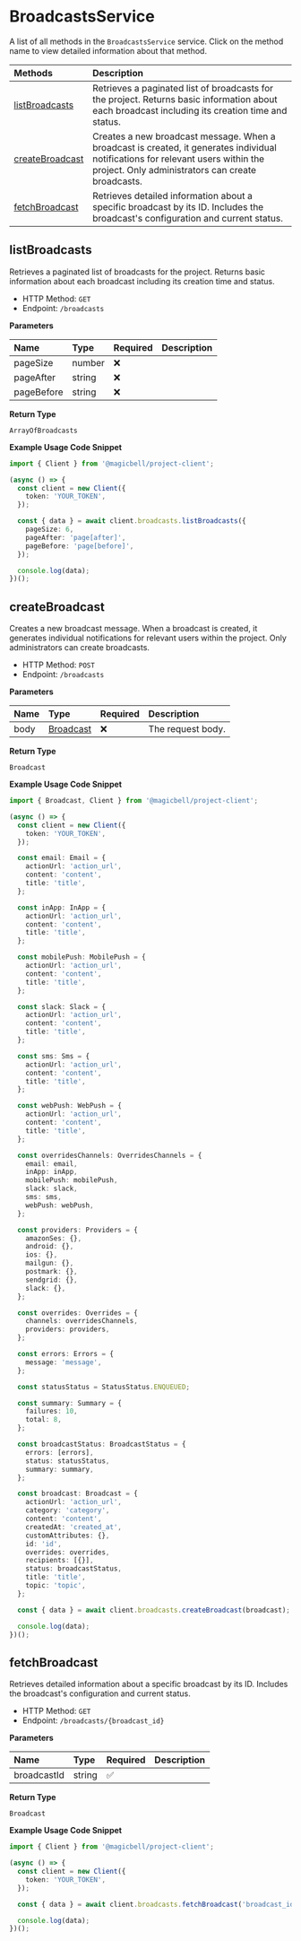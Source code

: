 # BroadcastsService

A list of all methods in the `BroadcastsService` service. Click on the method name to view detailed information about that method.

| Methods                             | Description                                                                                                                                                                           |
| :---------------------------------- | :------------------------------------------------------------------------------------------------------------------------------------------------------------------------------------ |
| [listBroadcasts](#listbroadcasts)   | Retrieves a paginated list of broadcasts for the project. Returns basic information about each broadcast including its creation time and status.                                      |
| [createBroadcast](#createbroadcast) | Creates a new broadcast message. When a broadcast is created, it generates individual notifications for relevant users within the project. Only administrators can create broadcasts. |
| [fetchBroadcast](#fetchbroadcast)   | Retrieves detailed information about a specific broadcast by its ID. Includes the broadcast's configuration and current status.                                                       |

## listBroadcasts

Retrieves a paginated list of broadcasts for the project. Returns basic information about each broadcast including its creation time and status.

- HTTP Method: `GET`
- Endpoint: `/broadcasts`

**Parameters**

| Name       | Type   | Required | Description |
| :--------- | :----- | :------- | :---------- |
| pageSize   | number | ❌       |             |
| pageAfter  | string | ❌       |             |
| pageBefore | string | ❌       |             |

**Return Type**

`ArrayOfBroadcasts`

**Example Usage Code Snippet**

```typescript
import { Client } from '@magicbell/project-client';

(async () => {
  const client = new Client({
    token: 'YOUR_TOKEN',
  });

  const { data } = await client.broadcasts.listBroadcasts({
    pageSize: 6,
    pageAfter: 'page[after]',
    pageBefore: 'page[before]',
  });

  console.log(data);
})();
```

## createBroadcast

Creates a new broadcast message. When a broadcast is created, it generates individual notifications for relevant users within the project. Only administrators can create broadcasts.

- HTTP Method: `POST`
- Endpoint: `/broadcasts`

**Parameters**

| Name | Type                                | Required | Description       |
| :--- | :---------------------------------- | :------- | :---------------- |
| body | [Broadcast](../models/Broadcast.md) | ❌       | The request body. |

**Return Type**

`Broadcast`

**Example Usage Code Snippet**

```typescript
import { Broadcast, Client } from '@magicbell/project-client';

(async () => {
  const client = new Client({
    token: 'YOUR_TOKEN',
  });

  const email: Email = {
    actionUrl: 'action_url',
    content: 'content',
    title: 'title',
  };

  const inApp: InApp = {
    actionUrl: 'action_url',
    content: 'content',
    title: 'title',
  };

  const mobilePush: MobilePush = {
    actionUrl: 'action_url',
    content: 'content',
    title: 'title',
  };

  const slack: Slack = {
    actionUrl: 'action_url',
    content: 'content',
    title: 'title',
  };

  const sms: Sms = {
    actionUrl: 'action_url',
    content: 'content',
    title: 'title',
  };

  const webPush: WebPush = {
    actionUrl: 'action_url',
    content: 'content',
    title: 'title',
  };

  const overridesChannels: OverridesChannels = {
    email: email,
    inApp: inApp,
    mobilePush: mobilePush,
    slack: slack,
    sms: sms,
    webPush: webPush,
  };

  const providers: Providers = {
    amazonSes: {},
    android: {},
    ios: {},
    mailgun: {},
    postmark: {},
    sendgrid: {},
    slack: {},
  };

  const overrides: Overrides = {
    channels: overridesChannels,
    providers: providers,
  };

  const errors: Errors = {
    message: 'message',
  };

  const statusStatus = StatusStatus.ENQUEUED;

  const summary: Summary = {
    failures: 10,
    total: 8,
  };

  const broadcastStatus: BroadcastStatus = {
    errors: [errors],
    status: statusStatus,
    summary: summary,
  };

  const broadcast: Broadcast = {
    actionUrl: 'action_url',
    category: 'category',
    content: 'content',
    createdAt: 'created_at',
    customAttributes: {},
    id: 'id',
    overrides: overrides,
    recipients: [{}],
    status: broadcastStatus,
    title: 'title',
    topic: 'topic',
  };

  const { data } = await client.broadcasts.createBroadcast(broadcast);

  console.log(data);
})();
```

## fetchBroadcast

Retrieves detailed information about a specific broadcast by its ID. Includes the broadcast's configuration and current status.

- HTTP Method: `GET`
- Endpoint: `/broadcasts/{broadcast_id}`

**Parameters**

| Name        | Type   | Required | Description |
| :---------- | :----- | :------- | :---------- |
| broadcastId | string | ✅       |             |

**Return Type**

`Broadcast`

**Example Usage Code Snippet**

```typescript
import { Client } from '@magicbell/project-client';

(async () => {
  const client = new Client({
    token: 'YOUR_TOKEN',
  });

  const { data } = await client.broadcasts.fetchBroadcast('broadcast_id');

  console.log(data);
})();
```
